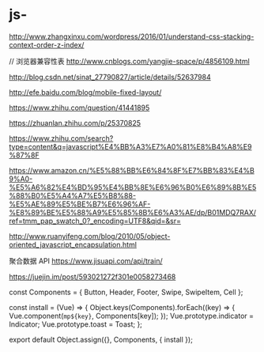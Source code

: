 # js-
http://www.zhangxinxu.com/wordpress/2016/01/understand-css-stacking-context-order-z-index/

// 浏览器兼容性表
http://www.cnblogs.com/yangjie-space/p/4856109.html


http://blog.csdn.net/sinat_27790827/article/details/52637984  


http://efe.baidu.com/blog/mobile-fixed-layout/


https://www.zhihu.com/question/41441895

https://zhuanlan.zhihu.com/p/25370825

https://www.zhihu.com/search?type=content&q=javascript%E4%BB%A3%E7%A0%81%E8%B4%A8%E9%87%8F

https://www.amazon.cn/%E5%88%BB%E6%84%8F%E7%BB%83%E4%B9%A0-%E5%A6%82%E4%BD%95%E4%BB%8E%E6%96%B0%E6%89%8B%E5%88%B0%E5%A4%A7%E5%B8%88-%E5%AE%89%E5%BE%B7%E6%96%AF-%E8%89%BE%E5%88%A9%E5%85%8B%E6%A3%AE/dp/B01MDQ7RAX/ref=tmm_pap_swatch_0?_encoding=UTF8&qid=&sr=

http://www.ruanyifeng.com/blog/2010/05/object-oriented_javascript_encapsulation.html


聚合数据 API
https://www.jisuapi.com/api/train/

https://juejin.im/post/593021272f301e0058273468

const Components = {
  Button,
  Header,
  Footer,
  Swipe,
  SwipeItem,
  Cell
};

const install = (Vue) => {
  Object.keys(Components).forEach((key) => {
    Vue.component(`mp${key}`, Components[key]);
  });
  Vue.prototype.indicator = Indicator;
  Vue.prototype.toast = Toast;
};

export default Object.assign({}, Components, { install });
